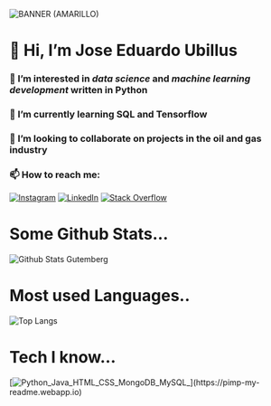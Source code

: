 ![BANNER (AMARILLO)](https://user-images.githubusercontent.com/82128376/139797136-c411cd73-26e6-4ad5-ab73-638d7d91903b.jpg)

# 👋 Hi, I’m Jose Eduardo Ubillus
### 👀 I’m interested in *data science* and *machine learning development* written in Python
### 🌱 I’m currently learning SQL and Tensorflow
### 💞️ I’m looking to collaborate on projects in the oil and gas industry
### 📫 How to reach me: 
[![Instagram](https://pimp-my-readme.webapp.io/pimp-my-readme/social-media?social=Instagram)](https://www.instagram.com/joseeduardoubillus/)
[![LinkedIn](https://pimp-my-readme.webapp.io/pimp-my-readme/social-media?social=LinkedIn)](https://www.instagram.com/joseeduardoubillus/)
[![Stack Overflow](https://pimp-my-readme.webapp.io/pimp-my-readme/social-media?social=Stack%20Overflow)](https://stackoverflow.com/users/17503451/jose-eduardo-ubillus)

# Some Github Stats...
![Github Stats Gutemberg](https://github-readme-stats.vercel.app/api?username=pizzio98&count_private=true,issues&show_icons=true&show_owner=true&theme=tokyonight)
# Most used Languages..
![Top Langs](https://github-readme-stats.vercel.app/api/top-langs?username=pizzio98&layout=compact&theme=tokyonight&langs_count=10)
<!---
pizzio98/pizzio98 is a ✨ special ✨ repository because its `README.md` (this file) appears on your GitHub profile.
You can click the Preview link to take a look at your changes.
--->
# Tech I know...
[![Python_Java_HTML_CSS_MongoDB_MySQL_](https://pimp-my-readme.webapp.io/pimp-my-readme/technology?technology=Python_Java_HTML_CSS_MongoDB_MySQL_)](https://pimp-my-readme.webapp.io)

